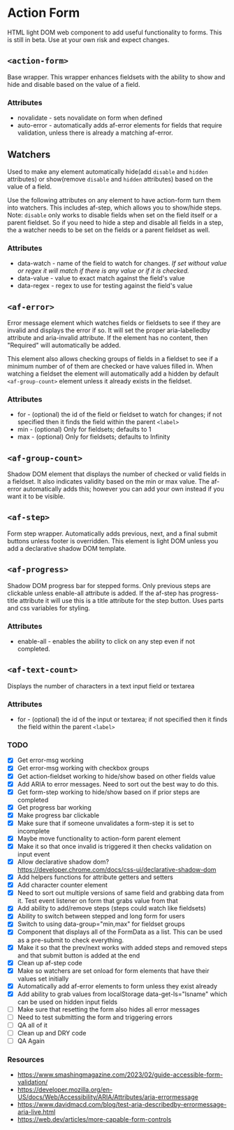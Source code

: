 # Action Form

HTML light DOM web component to add useful functionality to forms. This is still in beta. Use at your own risk and expect changes.

## `<action-form>`

Base wrapper. This wrapper enhances fieldsets with the ability to show and hide and disable based on the value of a field.

### Attributes

* novalidate - sets novalidate on form when defined
* auto-error - automatically adds af-error elements for fields that require validation, unless there is already a matching af-error.

## Watchers

Used to make any element automatically hide(add `disable` and `hidden` attributes) or show(remove `disable` and `hidden` attributes) based on the value of a field. 

Use the following attributes on any element to have action-form turn them into watchers. This includes af-step, which allows you to show/hide steps. Note: `disable` only works to disable fields when set on the field itself or a parent fieldset. So if you need to hide a step and disable all fields in a step, the a watcher needs to be set on the fields or a parent fieldset as well.

### Attributes

* data-watch - name of the field to watch for changes. _If set without value or regex it will match if there is any value or if it is checked._
* data-value - value to exact match against the field's value
* data-regex - regex to use for testing against the field's value

## `<af-error>`

Error message element which watches fields or fieldsets to see if they are invalid and displays the error if so. It will set the proper aria-labelledby attribute and aria-invalid attribute. If the element has no content, then "Required" will automatically be added.

This element also allows checking groups of fields in a fieldset to see if a minimum number of of them are checked or have values filled in. When watching a fieldset the element will automatically add a hidden by default `<af-group-count>` element unless it already exists in the fieldset.

### Attributes

* for - (optional) the id of the field or fieldset to watch for changes; if not specified then it finds the field within the parent `<label>`
* min - (optional) Only for fieldsets; defaults to 1
* max - (optional) Only for fieldsets; defaults to Infinity

## `<af-group-count>`

Shadow DOM element that displays the number of checked or valid fields in a fieldset. It also indicates validity based on the min or max value. The af-error automatically adds this; however you can add your own instead if you want it to be visible.

## `<af-step>`

Form step wrapper. Automatically adds previous, next, and a final submit buttons unless footer is overridden. This element is light DOM unless you add a declarative shadow DOM template.

## `<af-progress>`

Shadow DOM progress bar for stepped forms. Only previous steps are clickable unless enable-all attribute is added. If the af-step has progress-title attribute it will use this is a title attribute for the step button. Uses parts and css variables for styling.

### Attributes

* enable-all - enables the ability to click on any step even if not completed.

## `<af-text-count>`

Displays the number of characters in a text input field or textarea

### Attributes

* for - (optional) the id of the input or textarea; if not specified then it finds the field within the parent `<label>`

### TODO

- [x] Get error-msg working
- [x] Get error-msg working with checkbox groups
- [x] Get action-fieldset working to hide/show based on other fields value
- [x] Add ARIA to error messages. Need to sort out the best way to do this.
- [x] Get form-step working to hide/show based on if prior steps are completed
- [x] Get progress bar working
- [x] Make progress bar clickable
- [x] Make sure that if someone unvalidates a form-step it is set to incomplete
- [x] Maybe move functionality to action-form parent element
- [x] Make it so that once invalid is triggered it then checks validation on input event
- [x] Allow declarative shadow dom? https://developer.chrome.com/docs/css-ui/declarative-shadow-dom
- [x] Add helpers functions for attribute getters and setters
- [x] Add character counter element
- [x] Need to sort out multiple versions of same field and grabbing data from it. Test event listener on form that grabs value from that
- [x] Add ability to add/remove steps (steps could watch like fieldsets)
- [x] Ability to switch between stepped and long form for users
- [x] Switch to using data-group="min,max" for fieldset groups
- [x] Component that displays all of the FormData as a list. This can be used as a pre-submit to check everything.
- [x] Make it so that the prev/next works with added steps and removed steps and that submit button is added at the end
- [x] Clean up af-step code
- [x] Make so watchers are set onload for form elements that have their values set initially
- [x] Automatically add af-error elements to form unless they exist already
- [x] Add ability to grab values from localStorage data-get-ls="lsname" which can be used on hidden input fields
- [ ] Make sure that resetting the form also hides all error messages
- [ ] Need to test submitting the form and triggering errors
- [ ] QA all of it
- [ ] Clean up and DRY code
- [ ] QA Again

### Resources

* https://www.smashingmagazine.com/2023/02/guide-accessible-form-validation/
* https://developer.mozilla.org/en-US/docs/Web/Accessibility/ARIA/Attributes/aria-errormessage
* https://www.davidmacd.com/blog/test-aria-describedby-errormessage-aria-live.html
* https://web.dev/articles/more-capable-form-controls